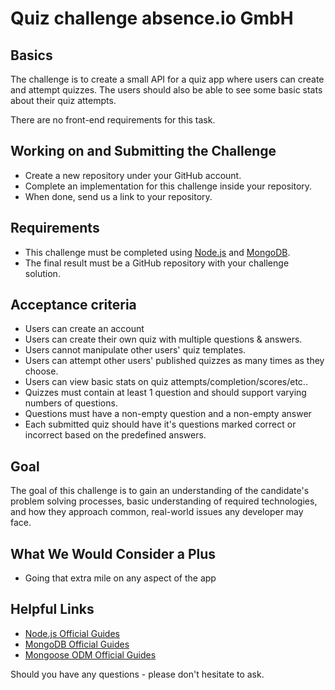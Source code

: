 # Quiz challenge absence.io GmbH

## Basics
The challenge is to create a small API for a quiz app where users can create and attempt quizzes. The users should also be able to see some basic stats about their quiz attempts.

There are no front-end requirements for this task.


## Working on and Submitting the Challenge
  - Create a new repository under your GitHub account.
  - Complete an implementation for this challenge inside your repository.
  - When done, send us a link to your repository.


## Requirements
  - This challenge must be completed using [Node.js](https://nodejs.org) and [MongoDB](https://www.mongodb.com/).
  - The final result must be a GitHub repository with your challenge solution.


## Acceptance criteria
  - Users can create an account
  - Users can create their own quiz with multiple questions & answers.
  - Users cannot manipulate other users' quiz templates.
  - Users can attempt other users' published quizzes as many times as they choose.
  - Users can view basic stats on quiz attempts/completion/scores/etc..
  - Quizzes must contain at least 1 question and should support varying numbers of questions.
  - Questions must have a non-empty question and a non-empty answer
  - Each submitted quiz should have it's questions marked correct or incorrect based on the predefined answers.


## Goal
The goal of this challenge is to gain an understanding of the candidate's problem solving processes, basic understanding of required technologies, and how they approach common, real-world issues any developer may face.


## What We Would Consider a Plus
- Going that extra mile on any aspect of the app


## Helpful Links
 - [Node.js Official Guides](https://nodejs.org/en/docs/guides/)
 - [MongoDB Official Guides](https://docs.mongodb.com/guides/)
 - [Mongoose ODM Official Guides](https://mongoosejs.com/docs/index.html)


Should you have any questions - please don't hesitate to ask.
